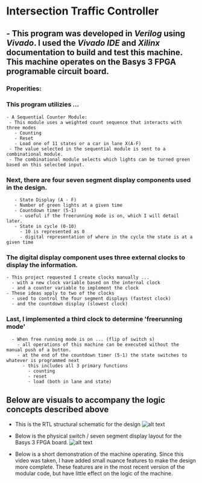 # Intersection Traffic Controller 

## - This program was developed in *Verilog* using *Vivado*. I used the *Vivado IDE* and *Xilinx* documentation to build and test this machine. This machine operates on the **Basys 3 FPGA** programable circuit board.  

### **Properities:** 

### This program utilizies ... 
    - A Sequential Counter Module:
     - This module uses a weighted count sequence that interacts with three modes
       - Counting 
       - Reset
       - Load one of 11 states or a car in lane X(A-F) 
     - The value selected in the sequential module is sent to a combinational module. 
     - The combinational module selects which lights can be turned green based on this selected input. 
  
  
### Next, there are four seven segment display components used in the design.
       - State Display (A - F)
       - Number of green lights at a given time 
       - Countdown timer (5-1) 
         - useful if the freerunning mode is on, which I will detail later. 
       - State in cycle (0-10)
         - 10 is represented as 0
         - digital representation of where in the cycle the state is at a given time

### The digital display component uses three external clocks to display the information. 
    - This project requested I create clocks manually ...
      - with a new clock variable based on the internal clock
      - and a counter variable to implement the clock 
    - These ideas apply to two of the clocks
      - used to control the four segment displays (fastest clock)
      - and the countdown display (slowest clock)
 ### Last, I implemented a third clock to determine 'freerunning mode'
      - When free running mode is on ... (flip of switch s)
        - all operations of this machine can be executed without the manual push of a button. 
        - at the end of the countdown timer (5-1) the state switches to whatever is programmed next
          - this includes all 3 primary functions 
            - counting 
            - reset
            - load (both in lane and state)


## Below are visuals to accompany the logic concepts described above 

- This is the RTL structural schematic for the design 
![alt text](FinalProjectSchematic2742.png "Schematic")

- Below is the physical switch / seven segment display layout for the Basys 3 FPGA board. 
![alt text](ConstraintLayout.jpg "Board Layout")

- Below is a short demonstration of the machine operating. Since this video was taken, I have added small nuance features to make the design more complete. These features are in the most recent version of the modular code, but have little effect on the logic of the machine. 
  




